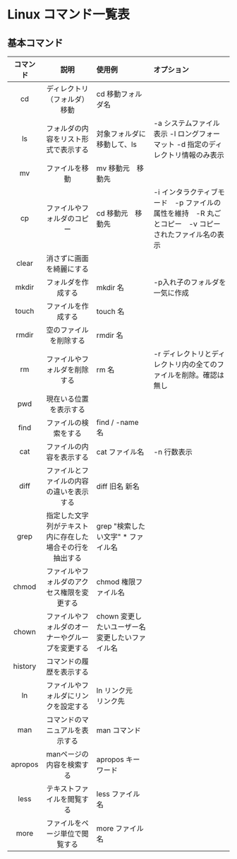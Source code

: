 # Linux コマンド一覧表

## 基本コマンド
|コマンド| 説明　|使用例　|オプション|
|:------:|:------:|:------|:----|
|cd | ディレクトリ（フォルダ）移動| cd 移動フォルダ名|
|ls | フォルダの内容をリスト形式で表示する| 対象フォルダに移動して、ls|-a システムファイル表示   -l ロングフォーマット  -d 指定のディレクトリ情報のみ表示|
|mv| ファイルを移動| mv 移動元　移動先|
|cp | ファイルやフォルダのコピー|cd 移動元　移動先|-i インタラクティブモード　-p ファイルの属性を維持　-R 丸ごとコピー　-v コピーされたファイル名の表示
|clear | 消さずに画面を綺麗にする | |
|mkdir| フォルダを作成する|mkdir 名|-p入れ子のフォルダを一気に作成|
|touch| ファイルを作成する|touch 名|
|rmdir|空のファイルを削除する |rmdir 名|
|rm|ファイルやフォルダを削除する|rm 名|-r ディレクトリとディレクトリ内の全てのファイルを削除。確認は無し
|pwd|現在いる位置を表示する ||
|find|ファイルの検索をする|find / -name 名 |
|cat|ファイルの内容を表示する  |cat ファイル名 |-n 行数表示
|diff|ファイルとファイルの内容の違いを表示する |diff 旧名 新名  |
|grep|指定した文字列がテキスト内に存在した場合その行を抽出する|grep "検索したい文字" * ファイル名|
|chmod|ファイルやフォルダのアクセス権限を変更する|chmod 権限ファイル名|
|chown|ファイルやフォルダのオーナーやグループを変更する|chown 変更したいユーザー名 変更したいファイル名|
|history|コマンドの履歴を表示する||
|ln|ファイルやフォルダにリンクを設定する|ln リンク元　リンク先|
|man|コマンドのマニュアルを表示する|man コマンド|
|apropos|manページの内容を検索する|apropos キーワード|
|less|テキストファイルを閲覧する|less ファイル名|
|more|ファイルをページ単位で閲覧する|more ファイル名|


